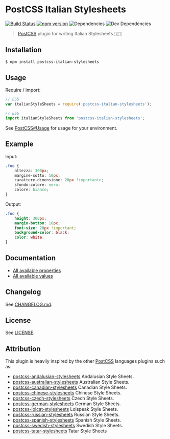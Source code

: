 # PostCSS Italian Stylesheets
[![Build Status][ci-img]][ci]
[![npm version][npm-img]][npm]
![Dependencies][dep-img]
![Dev Dependencies][dev-dep-img]

> [PostCSS] plugin for writing Italian Stylesheets 🇮🇹

## Installation
```bash
$ npm install postcss-italian-stylesheets
```

## Usage
Require / import:
```js
// ES5
var italianStyleSheets = require('postcss-italian-stylesheets');

// ES6
import italianStyleSheets from 'postcss-italian-stylesheets';
```

See [PostCSS#Usage] for usage for your environment.

## Example
Input:
```css
.foo {
    altezza: 300px;
    margine-sotto: 10px;
    carattere-dimensione: 20px !importante;
    sfondo-colore: nero;
    colore: bianco;
}
```

Output:
```css
.foo {
    height: 300px;
    margin-bottom: 10px;
    font-size: 20px !important;
    background-color: black;
    color: white;
}
```

## Documentation
- [All available properties]
- [All available values]

## Changelog
See [CHANGELOG.md].

## License
See [LICENSE].

## Attribution
This plugin is heavily inspired by the other [PostCSS] languages plugins such as:
- [postcss-andalusian-stylesheets] Andalusian Style Sheets.
- [postcss-australian-stylesheets] Australian Style Sheets.
- [postcss-canadian-stylesheets] Canadian Style Sheets.
- [postcss-chinese-stylesheets] Chinese Style Sheets.
- [postcss-czech-stylesheets] Czech Style Sheets.
- [postcss-german-stylesheets] German Style Sheets.
- [postcss-lolcat-stylesheets] Lolspeak Style Sheets.
- [postcss-russian-stylesheets] Russian Style Sheets.
- [postcss-spanish-stylesheets] Spanish Style Sheets.
- [postcss-swedish-stylesheets] Swedish Style Sheets.
- [postcss-tatar-stylesheets] Tatar Style Sheets

[postcss-andalusian-stylesheets]: https://github.com/bameda/postcss-andalusian-stylesheets
[postcss-australian-stylesheets]: https://github.com/dp-lewis/postcss-australian-stylesheets
[postcss-canadian-stylesheets]: https://github.com/chancancode/postcss-canadian-stylesheets
[postcss-chinese-stylesheets]: https://github.com/zhouwenbin/postcss-chinese-stylesheets
[postcss-czech-stylesheets]: https://github.com/HoBi/postcss-czech-stylesheets
[postcss-german-stylesheets]: https://github.com/timche/postcss-german-stylesheets
[postcss-lolcat-stylesheets]: https://github.com/sandralundgren/postcss-lolcat-stylesheets
[postcss-russian-stylesheets]: https://github.com/Semigradsky/postcss-russian-stylesheets
[postcss-spanish-stylesheets]: https://github.com/ismamz/postcss-spanish-stylesheets
[postcss-swedish-stylesheets]: https://github.com/johnie/postcss-swedish-stylesheets
[postcss-tatar-stylesheets]: https://github.com/azat-io/postcss-tatar-stylesheets

[All available properties]: https://github.com/Pustur/postcss-italian-stylesheets/blob/master/dictionary/properties.js
[All available values]: https://github.com/Pustur/postcss-italian-stylesheets/blob/master/dictionary/values.js
[CHANGELOG.md]: https://github.com/Pustur/postcss-italian-stylesheets/blob/master/CHANGELOG.md
[ci-img]: https://travis-ci.org/Pustur/postcss-italian-stylesheets.svg
[ci]: https://travis-ci.org/Pustur/postcss-italian-stylesheets
[dep-img]: https://david-dm.org/Pustur/postcss-italian-stylesheets.svg
[dev-dep-img]: https://david-dm.org/Pustur/postcss-italian-stylesheets/dev-status.svg
[LICENSE]: https://github.com/Pustur/postcss-italian-stylesheets/blob/master/LICENSE
[npm-img]: https://badge.fury.io/js/postcss-italian-stylesheets.svg
[npm]: https://badge.fury.io/js/postcss-italian-stylesheets
[PostCSS]: https://github.com/postcss/postcss
[PostCSS#Usage]: https://github.com/postcss/postcss#usage

